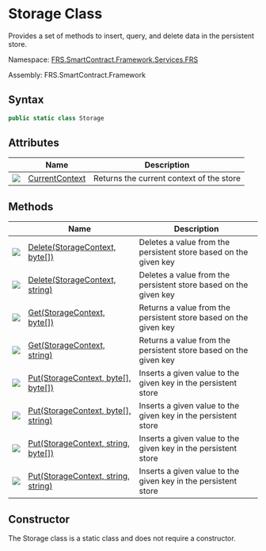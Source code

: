 # Storage Class

Provides a set of methods to insert, query, and delete data in the persistent store.

Namespace: [FRS.SmartContract.Framework.Services.FRS](../FRS.md)

Assembly: FRS.SmartContract.Framework

## Syntax

```c#
public static class Storage
```

## Attributes

| | Name | Description |
| ---------------------------------------- | ---------------------------------------- | ---------- |
| ![](https://i-msdn.sec.s-msft.com/dynimg/IC74937.jpeg) | [CurrentContext](Storage/CurrentContext.md) | Returns the current context of the store |

## Methods

| | Name | Description |
| ---------------------------------------- | ---------------------------------------- | -------------------------------- |
| ![](https://i-msdn.sec.s-msft.com/dynimg/IC91302.jpeg) | [Delete(StorageContext, byte[])](Storage/Delete.md) | Deletes a value from the persistent store based on the given key |
| ![](https://i-msdn.sec.s-msft.com/dynimg/IC91302.jpeg) | [Delete(StorageContext, string)](Storage/Delete2.md) | Deletes a value from the persistent store based on the given key |
| ![](https://i-msdn.sec.s-msft.com/dynimg/IC91302.jpeg) | [Get(StorageContext, byte[])](Storage/Get.md) | Returns a value from the persistent store based on the given key |
| ![](https://i-msdn.sec.s-msft.com/dynimg/IC91302.jpeg) | [Get(StorageContext, string)](Storage/Get2.md) | Returns a value from the persistent store based on the given key |
| ![](https://i-msdn.sec.s-msft.com/dynimg/IC91302.jpeg) | [Put(StorageContext, byte[], byte[])](Storage/Put.md) | Inserts a given value to the given key in the persistent store |
| ![](https://i-msdn.sec.s-msft.com/dynimg/IC91302.jpeg) | [Put(StorageContext, byte[], string)](Storage/Put2.md) | Inserts a given value to the given key in the persistent store |
| ![](https://i-msdn.sec.s-msft.com/dynimg/IC91302.jpeg) | [Put(StorageContext, string, byte[])](Storage/Put3.md) | Inserts a given value to the given key in the persistent store |
| ![](https://i-msdn.sec.s-msft.com/dynimg/IC91302.jpeg) | [Put(StorageContext, string, string)](Storage/Put4.md) | Inserts a given value to the given key in the persistent store |

## Constructor

The Storage class is a static class and does not require a constructor.
